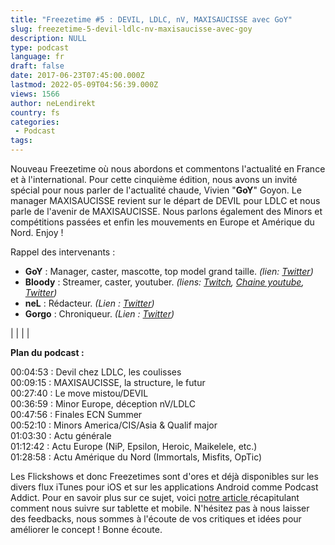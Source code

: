 ```yaml
---
title: "Freezetime #5 : DEVIL, LDLC, nV, MAXISAUCISSE avec GoY"
slug: freezetime-5-devil-ldlc-nv-maxisaucisse-avec-goy
description: NULL
type: podcast
language: fr
draft: false
date: 2017-06-23T07:45:00.000Z
lastmod: 2022-05-09T04:56:39.000Z
views: 1566
author: neLendirekt
country: fs
categories:
 - Podcast
tags:
---
```

Nouveau Freezetime où nous abordons et commentons l'actualité en France et à l'international. Pour cette cinquième édition, nous avons un invité spécial pour nous parler de l'actualité chaude, Vivien "**GoY**" Goyon. Le manager MAXISAUCISSE revient sur le départ de DEVIL pour LDLC et nous parle de l'avenir de MAXISAUCISSE. Nous parlons également des Minors et compétitions passées et enfin les mouvements en Europe et Amérique du Nord. Enjoy !

Rappel des intervenants :

* **GoY** : Manager, caster, mascotte, top model grand taille. _(lien: [Twitter](https://twitter.com/GoY63))_
* **Bloody** : Streamer, caster, youtuber. _(liens: [Twitch](https://www.twitch.tv/bloodysusu%5F), [Chaine youtube](https://www.youtube.com/channel/UCC0NyiY%5FPHwuLtmH5hloHUw), [Twitter](https://twitter.com/bloodySuSu))_
* **neL** : Rédacteur. _(Lien : [Twitter](https://twitter.com/neLendirekt))_
* **Gorgo** : Chroniqueur. _(Lien : [Twitter](https://twitter.com/Gorgorot38))_

|  |
|  |

  
**Plan du podcast :**

00:04:53 : Devil chez LDLC, les coulisses  
00:09:15 : MAXISAUCISSE, la structure, le futur  
00:27:40 : Le move mistou/DEVIL  
00:36:59 : Minor Europe, déception nV/LDLC  
00:47:56 : Finales ECN Summer  
00:52:10 : Minors America/CIS/Asia & Qualif major  
01:03:30 : Actu générale  
01:12:42 : Actu Europe (NiP, Epsilon, Heroic, Maikelele, etc.)  
01:28:58 : Actu Amérique du Nord (Immortals, Misfits, OpTic)

Les Flickshows et donc Freezetimes sont d'ores et déjà disponibles sur les divers flux iTunes pour iOS et sur les applications Android comme Podcast Addict. Pour en savoir plus sur ce sujet, voici [notre article ](/flash/comment-ecouter-le-flickshow-sur-telephone-et-tablette/209)récapitulant comment nous suivre sur tablette et mobile. N'hésitez pas à nous laisser des feedbacks, nous sommes à l'écoute de vos critiques et idées pour améliorer le concept ! Bonne écoute.
